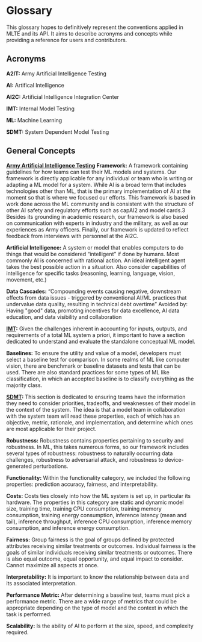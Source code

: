 # Glossary

This glossary hopes to definitively represent the conventions applied in MLTE and its API. It aims to describe acronyms and concepts while providing a reference for users and contributors. 

## Acronyms

**A2IT:** Army Artificial Intelligence Testing

**AI:** Artifical Intelligence

**AI2C:** Artificial Intelligence Integration Center

**IMT:**  Internal Model Testing 

**ML:** Machine Learning

**SDMT:** System Dependent Model Testing

## General Concepts

**[Army Artificial Intelligence Testing](https://github.com/mlte-team/a2it) Framework:** A framework containing guidelines for how teams can test their ML models and systems. Our framework is directly applicable for any individual or team who is writing or adapting a ML model for a system. While AI is a broad term that includes technologies other than ML, that is the primary implementation of AI at the moment so that is where we focused our efforts. This framework is based in work done across the ML community and is consistent with the structure of other AI safety and regulatory efforts such as capAI2 and model cards.3 Besides its grounding in academic research, our framework is also based on communication with experts in industry and the military, as well as our experiences as Army officers. Finally, our framework is updated to reflect feedback from interviews with personnel at the AI2C.

**Artificial Intelligence:** A system or model that enables computers to do things that would be considered “intelligent” if done by humans. Most commonly AI is concerned with rational action. An ideal intelligent agent takes the best possible action in a situation. Also consider capabilities of intelligence for specific tasks (reasoning, learning, language, vision, movement, etc.)

**Data Cascades:** “Compounding events causing negative, downstream effects from data issues - triggered by conventional AI/ML practices that undervalue data quality, resulting in technical debt overtime” Avoided by: Having "good" data, promoting incentives for data excellence, AI data education, and data visibility and collaboration

**[IMT](https://github.com/mlte-team/a2it/blob/master/framework/0_IMT.md):** Given the challenges inherent in accounting for inputs, outputs, and requirements of a total ML system a priori, it important to have a section dedicated to understand and evaluate the standalone conceptual ML model.

**Baselines:** To ensure the utility and value of a model, developers must select a baseline test for comparison. In some realms of ML like computer vision, there are benchmark or baseline datasets and tests that can be used. There are also standard practices for some types of ML like classification, in which an accepted baseline is to classify everything as the majority class.

**[SDMT](https://github.com/mlte-team/a2it/blob/master/framework/1_SDMT.md):** This section is dedicated to ensuring teams have the information they need to consider priorities, tradeoffs, and weaknesses of their model in the context of the system. The idea is that a model team in collaboration with the system team will read these properties, each of which has an objective, metric, rationale, and implementation, and determine which ones are most applicable for their project.

**Robustness:** Robustness contains properties pertaining to security and robustness. In ML, this takes numerous forms, so our framework includes several types of robustness: robustness to naturally occurring data challenges, robustness to adversarial attack, and robustness to device-generated perturbations.

**Functionality:** Within the functionality category, we included the following properties: prediction accuracy, fairness, and interpretability.

**Costs:** Costs ties closely into how the ML system is set up, in particular its hardware. The properties in this category are static and dynamic model size, training time, training CPU consumption, training memory consumption, training energy consumption, inference latency (mean and tail), inference throughput, inference CPU consumption, inference memory consumption, and inference energy consumption.

**Fairness:** Group fairness is the goal of groups defined by protected attributes receiving similar treatments or outcomes. Individual fairness is the goals of similar individuals receiving similar treatments or outcomes. There is also equal outcome, equal opportunity, and equal impact to consider. Cannot maximize all aspects at once.   

**Interpretability:** It is important to know the relationship between data and its associated interpretation. 

**Performance Metric:** After determining a baseline test, teams must pick a performance metric. There are a wide range of metrics that could be appropriate depending on the type of model and the context in which the task is performed. 

**Scalability:** Is the ability of AI to perform at the size, speed, and complexity required. 